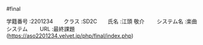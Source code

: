 #final

学籍番号    :2201234　　クラス      :SD2C　　氏名        :江頭 敬介　　
システム名   :楽曲システム　　
URL         :最終課題(https://aso2201234.velvet.jp/php/final/index.php)
